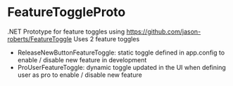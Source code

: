 # FeatureToggleProto
.NET Prototype for feature toggles using https://github.com/jason-roberts/FeatureToggle
Uses 2 feature toggles
- ReleaseNewButtonFeatureToggle: static toggle defined in app.config to enable / disable new feature in development
- ProUserFeatureToggle: dynamic toggle updated in the UI when defining user as pro to enable / disable new feature
